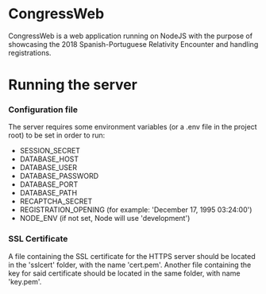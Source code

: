# CongressWeb
CongressWeb is a web application running on NodeJS with the purpose of showcasing the 2018 Spanish-Portuguese Relativity Encounter and handling registrations.

# Running the server

### Configuration file
The server requires some environment variables (or a .env file in the project root) 
to be set in order to run:
* SESSION_SECRET
* DATABASE_HOST
* DATABASE_USER
* DATABASE_PASSWORD
* DATABASE_PORT
* DATABASE_PATH
* RECAPTCHA_SECRET
* REGISTRATION_OPENING (for example: 'December 17, 1995 03:24:00')
* NODE_ENV (if not set, Node will use 'development')

### SSL Certificate
A file containing the SSL certificate for the HTTPS server should be located in the 'sslcert' folder, with the name 'cert.pem'. Another file containing the key for said certificate should be located in the same folder, with name 'key.pem'.
